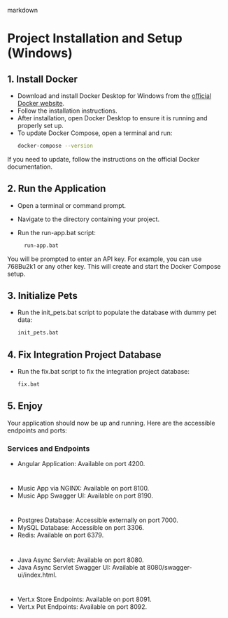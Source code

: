 markdown
# Project Installation and Setup (Windows)

## 1. Install Docker
- Download and install Docker Desktop for Windows from the [official Docker website](https://www.docker.com/products/docker-desktop).
- Follow the installation instructions.
- After installation, open Docker Desktop to ensure it is running and properly set up.
- To update Docker Compose, open a terminal and run:
  ```sh
  docker-compose --version
If you need to update, follow the instructions on the official Docker documentation.

## 2. Run the Application
- Open a terminal or command prompt.
- Navigate to the directory containing your project.
- Run the run-app.bat script:

  ```sh
    run-app.bat
You will be prompted to enter an API key. For example, you can use 768Bu2k1 or any other key. This will create and start the Docker Compose setup.

## 3. Initialize Pets
- Run the init_pets.bat script to populate the database with dummy pet data:

  ```sh
  init_pets.bat
## 4. Fix Integration Project Database
- Run the fix.bat script to fix the integration project database:

  ```sh
  fix.bat
## 5. Enjoy
Your application should now be up and running. Here are the accessible endpoints and ports:

### Services and Endpoints

- Angular Application: Available on port 4200.
#
- Music App via NGINX: Available on port 8100.
- Music App Swagger UI: Available on port 8190.
#
- Postgres Database: Accessible externally on port 7000.
- MySQL Database: Accessible on port 3306.
- Redis: Available on port 6379.
#
- Java Async Servlet: Available on port 8080.
- Java Async Servlet Swagger UI: Available at 8080/swagger-ui/index.html.
#     
- Vert.x Store Endpoints: Available on port 8091.
- Vert.x Pet Endpoints: Available on port 8092.
